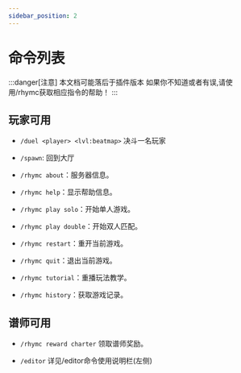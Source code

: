 ```yaml
---
sidebar_position: 2
---
```

# 命令列表

:::danger[注意]
本文档可能落后于插件版本
如果你不知道或者有误,请使用/rhymc获取相应指令的帮助！
:::

## 玩家可用

- `/duel <player> <lvl:beatmap>` 决斗一名玩家

- `/spawn`: 回到大厅

- `/rhymc about`：服务器信息。

- `/rhymc help`：显示帮助信息。

- `/rhymc play solo`：开始单人游戏。

- `/rhymc play double`：开始双人匹配。

- `/rhymc restart`：重开当前游戏。

- `/rhymc quit`：退出当前游戏。

- `/rhymc tutorial`：重播玩法教学。

- `/rhymc history`：获取游戏记录。

## 谱师可用

- `/rhymc reward charter` 领取谱师奖励。

- `/editor` 详见/editor命令使用说明栏(左侧)
